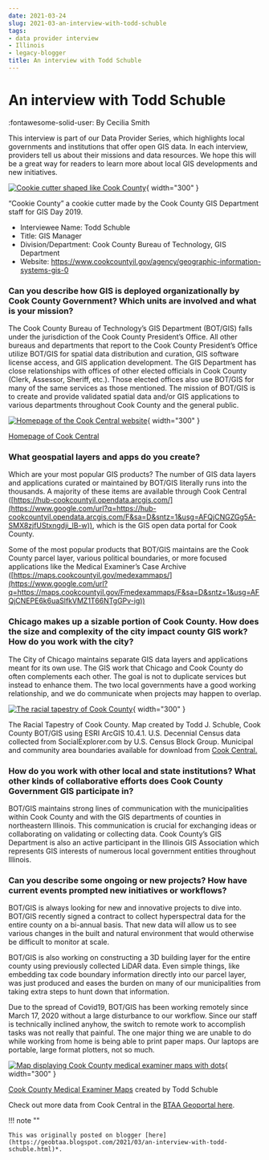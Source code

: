 ```yaml
---
date: 2021-03-24
slug: 2021-03-an-interview-with-todd-schuble
tags:
- data provider interview
- Illinois
- legacy-blogger
title: An interview with Todd Schuble
---
```


# An interview with Todd Schuble

:fontawesome-solid-user: By Cecilia Smith 

This interview is part of our Data Provider Series, which highlights local governments and institutions that offer open GIS data. In each interview, providers tell us about their missions and data resources. We hope this will be a great way for readers to learn more about local GIS developments and new initiatives. 

[![Cookie cutter shaped like Cook County](https://blogger.googleusercontent.com/img/a/AVvXsEimcu1E0nWDBivkTjGXMBTSV5SPkBMi6JOMuw4y46GCXJzcB61Dg9mmpz1E5BuPq4uIN7A3qNWOsDu6nj53z67PrfDqb-BOebWxSbEahnr7DUrpEzPgzq_JB1tDvgbciodTzsp91fpjky694VGO96JjklvDEuw0vT9Eg4pm0haq6mo9ToKy4VP5xk11Nw=w468-h625)](https://blogger.googleusercontent.com/img/a/AVvXsEimcu1E0nWDBivkTjGXMBTSV5SPkBMi6JOMuw4y46GCXJzcB61Dg9mmpz1E5BuPq4uIN7A3qNWOsDu6nj53z67PrfDqb-BOebWxSbEahnr7DUrpEzPgzq_JB1tDvgbciodTzsp91fpjky694VGO96JjklvDEuw0vT9Eg4pm0haq6mo9ToKy4VP5xk11Nw=s1280){ width="300" }

“Cookie County” a cookie cutter made by the Cook County GIS Department staff for GIS Day 2019. 

* Interviewee Name: Todd Schuble
* Title: GIS Manager
* Division/Department: Cook County Bureau of Technology, GIS Department
* Website: https://www.cookcountyil.gov/agency/geographic-information-systems-gis-0

<!-- more --> 

### Can you describe how GIS is deployed organizationally by Cook County Government? Which units are involved and what is your mission? 

The Cook County Bureau of Technology’s GIS Department (BOT/GIS) falls under the jurisdiction of the Cook County President’s Office. All other bureaus and departments that report to the Cook County President’s Office utilize BOT/GIS for spatial data distribution and curation, GIS software license access, and GIS application development. The GIS Department has close relationships with offices of other elected officials in Cook County (Clerk, Assessor, Sheriff, etc.). Those elected offices also use BOT/GIS for many of the same services as those mentioned. The mission of BOT/GIS is to create and provide validated spatial data and/or GIS applications to various departments throughout Cook County and the general public. 

[![Homepage of the Cook Central website](https://blogger.googleusercontent.com/img/a/AVvXsEgwEZ4Uw1xfNNaLnJoex_vfHNFDYrs501VUINtXDYEhwFyUC72Zm2v4Ho948JZEp5kghUobhJ7TTbiZdH0QK40TRRSAS_JrBW_OROxzrkmDGvIuumlYATiYRhePX8qpDvCjpKquXXcdNYxUnf_dzuKgkUto9gRLf1anvdsUX_ic4aeeJdPzzjz_X-6pMw=w939-h756)](https://blogger.googleusercontent.com/img/a/AVvXsEgwEZ4Uw1xfNNaLnJoex_vfHNFDYrs501VUINtXDYEhwFyUC72Zm2v4Ho948JZEp5kghUobhJ7TTbiZdH0QK40TRRSAS_JrBW_OROxzrkmDGvIuumlYATiYRhePX8qpDvCjpKquXXcdNYxUnf_dzuKgkUto9gRLf1anvdsUX_ic4aeeJdPzzjz_X-6pMw=s1112){ width="300" }

[Homepage of Cook Central](https://www.google.com/url?q=https://hub-cookcountyil.opendata.arcgis.com/F&sa=D&sntz=1&usg=AFQjCNGZGg5A-SMX8zjfUStxngdji_lB-w)

### What geospatial layers and apps do you create? 

Which are your most popular GIS products? The number of GIS data layers and applications curated or maintained by BOT/GIS literally runs into the thousands. A majority of these items are available through Cook Central ([https://hub-cookcountyil.opendata.arcgis.com/](https://www.google.com/url?q=https://hub-cookcountyil.opendata.arcgis.com/F&sa=D&sntz=1&usg=AFQjCNGZGg5A-SMX8zjfUStxngdji_lB-w)), which is the GIS open data portal for Cook County. 

Some of the most popular products that BOT/GIS maintains are the Cook County parcel layer, various political boundaries, or more focused applications like the Medical Examiner’s Case Archive ([https://maps.cookcountyil.gov/medexammaps/](https://www.google.com/url?q=https://maps.cookcountyil.gov/Fmedexammaps/F&sa=D&sntz=1&usg=AFQjCNEPE6k6uaSlfkVMZ1T66NTgGPv-ig)) 

### Chicago makes up a sizable portion of Cook County. How does the size and complexity of the city impact county GIS work? How do you work with the city? 

The City of Chicago maintains separate GIS data layers and applications meant for its own use. The GIS work that Chicago and Cook County do often complements each other. The goal is not to duplicate services but instead to enhance them. The two local governments have a good working relationship, and we do communicate when projects may happen to overlap. 

[![The racial tapestry of Cook County](https://blogger.googleusercontent.com/img/a/AVvXsEi2sgPjh5rEtNgKOnufce1E4NhREhstY5GwfUarPn9C0pSdG69NcsX1tXmGghHWnHd2wAxIwmLzw3HinTGWIomI4GJC8Re9-o19BDOhM7wFUXBDrilZNEvLYZ6JHzTZmBZrAo6WrBi0MA-OfL72ukFIifjmQpyYvwLnKfr_0h6N8maKslLAz1ARxswT3g=w865-h840)](https://blogger.googleusercontent.com/img/a/AVvXsEi2sgPjh5rEtNgKOnufce1E4NhREhstY5GwfUarPn9C0pSdG69NcsX1tXmGghHWnHd2wAxIwmLzw3HinTGWIomI4GJC8Re9-o19BDOhM7wFUXBDrilZNEvLYZ6JHzTZmBZrAo6WrBi0MA-OfL72ukFIifjmQpyYvwLnKfr_0h6N8maKslLAz1ARxswT3g=s1280){ width="300" }

The Racial Tapestry of Cook County. Map created by Todd J. Schuble, Cook County BOT/GIS using ESRI ArcGIS 10.4.1. U.S. Decennial Census data collected from SocialExplorer.com by U.S. Census Block Group. Municipal and community area boundaries available for download from [Cook Central.](https://www.google.com/url?q=https://www.cookcountyil.gov/Fcookcentral&sa=D&sntz=1&usg=AFQjCNHrFNDt7hqr2f3gduyyajLEatCiVA)

### How do you work with other local and state institutions? What other kinds of collaborative efforts does Cook County Government GIS participate in? 

BOT/GIS maintains strong lines of communication with the municipalities within Cook County and with the GIS departments of counties in northeastern Illinois. This communication is crucial for exchanging ideas or collaborating on validating or collecting data. Cook County’s GIS Department is also an active participant in the Illinois GIS Association which represents GIS interests of numerous local government entities throughout Illinois. 

### Can you describe some ongoing or new projects? How have current events prompted new initiatives or workflows? 

BOT/GIS is always looking for new and innovative projects to dive into. BOT/GIS recently signed a contract to collect hyperspectral data for the entire county on a bi-annual basis. That new data will allow us to see various changes in the built and natural environment that would otherwise be difficult to monitor at scale. 

BOT/GIS is also working on constructing a 3D building layer for the entire county using previously collected LiDAR data. Even simple things, like embedding tax code boundary information directly into our parcel layer, was just produced and eases the burden on many of our municipalities from taking extra steps to hunt down that information. 

Due to the spread of Covid19, BOT/GIS has been working remotely since March 17, 2020 without a large disturbance to our workflow. Since our staff is technically inclined anyhow, the switch to remote work to accomplish tasks was not really that painful. The one major thing we are unable to do while working from home is being able to print paper maps. Our laptops are portable, large format plotters, not so much. 

[![Map displaying Cook County medical examiner maps with dots](https://blogger.googleusercontent.com/img/a/AVvXsEhtzNEEWHGIqD6pwUHSl7W_qBW3Em5yyCP5rAzuCQYkMXLo7h0BsL79pLUEInpAFEA3H3BH__9N6Bi5yJIjbRr6fAXhZPJbe0CRHQ5is8NwhdmWgRA5i708T5TUHgXGsgCswz1HU2o9flcBD2890N3-gb83rJyWokIS3TeoTLtZJkdbJXyJW7p1Stk31A=w829-h394)](https://blogger.googleusercontent.com/img/a/AVvXsEhtzNEEWHGIqD6pwUHSl7W_qBW3Em5yyCP5rAzuCQYkMXLo7h0BsL79pLUEInpAFEA3H3BH__9N6Bi5yJIjbRr6fAXhZPJbe0CRHQ5is8NwhdmWgRA5i708T5TUHgXGsgCswz1HU2o9flcBD2890N3-gb83rJyWokIS3TeoTLtZJkdbJXyJW7p1Stk31A=s1280){ width="300" }

[Cook County Medical Examiner Maps](https://www.google.com/url?q=https://www.arcgis.com/Fapps/FMapSeries/Findex.html%3Fappid%3D5c1e9570a9794481b0873fb445b07761&sa=D&sntz=1&usg=AFQjCNFb3VI3lQ0r7Q5bxYMItK4e3W0N-w) created by Todd Schuble 

Check out more data from Cook Central in the [BTAA Geoportal here](https://geo.btaa.org/catalog/F12b-17031&sa=D&sntz=1&usg=AFQjCNF_o_ik_KlUFBqz7HB1XW0X5mvDhw). 

!!! note ""

	This was originally posted on blogger [here](https://geobtaa.blogspot.com/2021/03/an-interview-with-todd-schuble.html)*.

